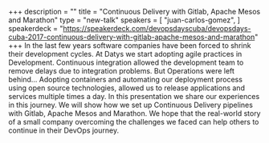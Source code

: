 +++
description = ""
title = "Continuous Delivery with Gitlab, Apache Mesos and Marathon"
type = "new-talk"
speakers = [
        "juan-carlos-gomez",
]
speakerdeck = "https://speakerdeck.com/devopsdayscuba/devopsdays-cuba-2017-continuous-delivery-with-gitlab-apache-mesos-and-marathon"
+++
In the last few years software companies have been forced to shrink their 
development cycles. At Datys we start adopting agile practices in Development. 
Continuous integration allowed the development team to remove delays due to 
integration problems. But Operations were left behind… Adopting containers 
and automating our deployment process using open source technologies, allowed 
us to release applications and services multiple times a day. In this 
presentation we share our experiences in this journey. We will show how 
we set up Continuous Delivery pipelines with Gitlab, Apache Mesos and 
Marathon. We hope that the real-world story of a small company overcoming 
the challenges we faced can help others to continue in their DevOps journey.